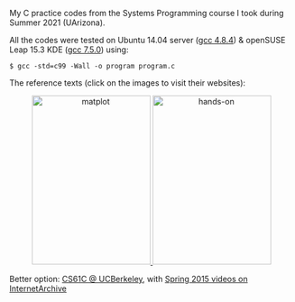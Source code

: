 My C practice codes from the Systems Programming course I took during Summer 2021 (UArizona).

All the codes were tested on Ubuntu 14.04 server ([gcc 4.8.4](https://gcc.gnu.org/onlinedocs/gcc-4.8.4/gcc/)) & openSUSE Leap 15.3 KDE ([gcc 7.5.0](https://gcc.gnu.org/onlinedocs/gcc-7.5.0/gcc/)) using:

`````shell
$ gcc -std=c99 -Wall -o program program.c
`````

The reference texts (click on the images to visit their websites):

<p>
<center>
    <a href="http://knking.com/books/c2/index.html">
     <img alt="matplot" src="https://gkorpal.github.io/images/king.jpg"
       width="210" height="300" class="center">
  </a>
  <a href="http://csapp.cs.cmu.edu/3e/home.html">
     <img alt="hands-on" src="https://gkorpal.github.io/images/bryant.jpg"
       width="210" height="300" class="center">
  </a>
   </center>
 </p>

Better option: [CS61C @ UCBerkeley](https://inst.eecs.berkeley.edu/~cs61c/archives.html), with [Spring 2015 videos on InternetArchive](https://archive.org/details/ucberkeley-webcast-PL-XXv-cvA_iCl2-D-FS5mk0jFF6cYSJs_)

